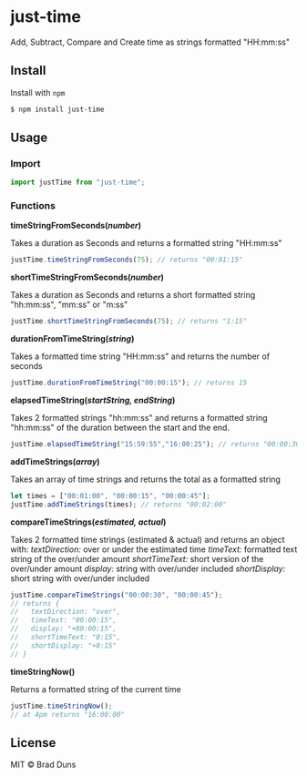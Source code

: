 # just-time
 Add, Subtract, Compare and Create time as strings formatted "HH:mm:ss"

## Install

Install with `npm`

```bash
$ npm install just-time
```

## Usage

### Import
```js
import justTime from "just-time";
```

### Functions

**timeStringFromSeconds(*number*)**

Takes a duration as Seconds and returns a formatted string "HH:mm:ss"

```js
justTime.timeStringFromSeconds(75); // returns "00:01:15"
```

**shortTimeStringFromSeconds(*number*)**

Takes a duration as Seconds and returns a short formatted string "hh:mm:ss", "mm:ss" or "m:ss"
```js
justTime.shortTimeStringFromSeconds(75); // returns "1:15"
```

**durationFromTimeString(*string*)**

Takes a formatted time string "HH:mm:ss" and returns the number of seconds
```js
justTime.durationFromTimeString("00:00:15"); // returns 15
```

**elapsedTimeString(*startString, endString*)**

Takes 2 formatted strings "hh:mm:ss" and returns a formatted string "hh:mm:ss" of the duration between the start and the end.
```js
justTime.elapsedTimeString("15:59:55","16:00:25"); // returns "00:00:30"
```

**addTimeStrings(*array*)**

Takes an array of time strings and returns the total as a formatted string
```js
let times = ["00:01:00", "00:00:15", "00:00:45"];
justTime.addTimeStrings(times); // returns "00:02:00"
```

**compareTimeStrings(*estimated, actual*)**

Takes 2 formatted time strings (estimated & actual) and returns an object with:
  *textDirection:* over or under the estimated time
  *timeText:* formatted text string of the over/under amount
  *shortTimeText:* short version of the over/under amount
  *display:* string with over/under included
  *shortDisplay:* short string with over/under included

```js
justTime.compareTimeStrings("00:00:30", "00:00:45"); 
// returns {
//   textDirection: "over",
//   timeText: "00:00:15",
//   display: "+00:00:15",
//   shortTimeText: "0:15",
//   shortDisplay: "+0:15"
// }
```

**timeStringNow()**

Returns a formatted string of the current time

```js
justTime.timeStringNow(); 
// at 4pm returns "16:00:00"
```



## License

MIT © Brad Duns